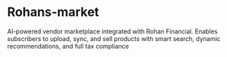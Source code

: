 # Rohans-market
AI-powered vendor marketplace integrated with Rohan Financial. Enables subscribers to upload, sync, and sell products with smart search, dynamic recommendations, and full tax compliance
